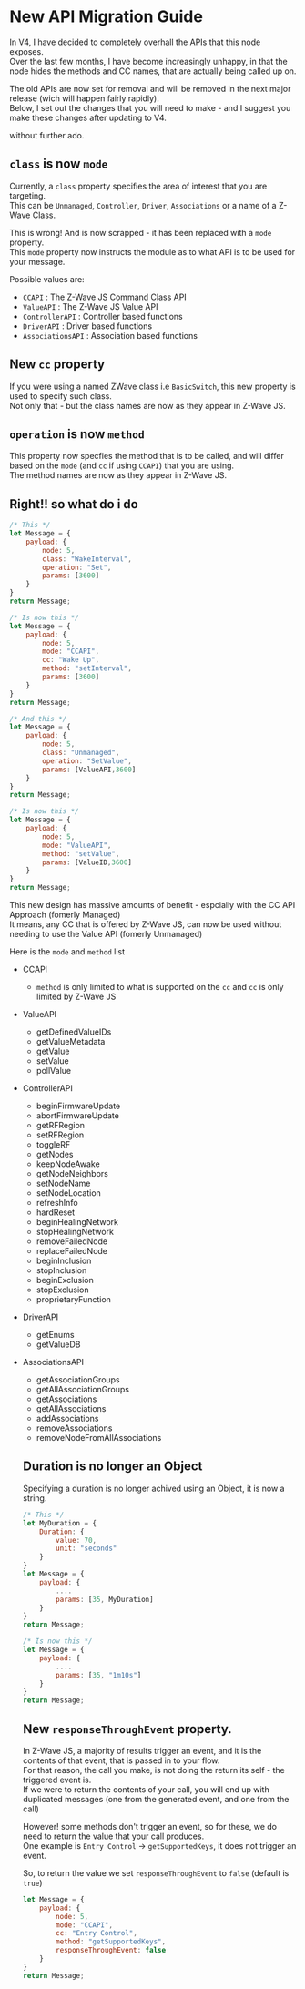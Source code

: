 # New API Migration Guide

In V4, I have decided to completely overhall the APIs that this node exposes.  
Over the last few months, I have become increasingly unhappy, in that the node hides the methods and CC names, that are actually being called up on.

The old APIs are now set for removal and will be removed in the next major release (wich will happen fairly rapidly).  
Below, I set out the changes that you will need to make - and I suggest you make these changes after updating to V4.

without further ado.  

## ```class``` is now ```mode```
Currently, a ```class``` property specifies the area of interest that you are targeting.  
This can be ```Unmanaged```, ```Controller```, ```Driver```, ```Associations``` or a name of a Z-Wave Class.

This is wrong! And is now scrapped - it has been replaced with a ```mode``` property.  
This ```mode``` property now instructs the module as to what API is to be used for your message.

Possible values are:
 - ```CCAPI``` : The Z-Wave JS Command Class API
 - ```ValueAPI``` : The Z-Wave JS Value API
 - ```ControllerAPI``` : Controller based functions
 - ```DriverAPI``` : Driver based functions
 - ```AssociationsAPI``` : Association based functions
 
## New ```cc``` property
If you were using a named ZWave class i.e ```BasicSwitch```, this new property is used to specify such class.  
Not only that - but the class names are now as they appear in Z-Wave JS.

## ```operation``` is now ```method```
This property now specfies the method that is to be called, and will differ based on the ```mode``` (and ```cc``` if using ```CCAPI```) that you are using.  
The method names are now as they appear in Z-Wave JS.

## Right!! so what do i do
```javascript
/* This */
let Message = {
    payload: {
        node: 5,
        class: "WakeInterval",
        operation: "Set",
        params: [3600]
    }
}
return Message;

/* Is now this */
let Message = {
    payload: {
        node: 5,
        mode: "CCAPI",
        cc: "Wake Up",
        method: "setInterval",
        params: [3600]
    }
}
return Message;
```

```javascript
/* And this */
let Message = {
    payload: {
        node: 5,
        class: "Unmanaged",
        operation: "SetValue",
        params: [ValueAPI,3600]
    }
}
return Message;

/* Is now this */
let Message = {
    payload: {
        node: 5,
        mode: "ValueAPI",
        method: "setValue",
        params: [ValueID,3600]
    }
}
return Message;
```

This new design has massive amounts of benefit - espcially with the CC API Approach (fomerly Managed)  
It means, any CC that is offered by Z-Wave JS, can now be used without needing to use the Value API (fomerly Unmanaged)  

Here is the ```mode``` and ```method``` list
 - CCAPI
   - ```method``` is only limited to what is supported on the ```cc``` and ```cc``` is only limited by Z-Wave JS
 - ValueAPI
   - getDefinedValueIDs
   - getValueMetadata
   - getValue
   - setValue
   - pollValue
 - ControllerAPI
   - beginFirmwareUpdate
   - abortFirmwareUpdate
   - getRFRegion
   - setRFRegion
   - toggleRF
   - getNodes
   - keepNodeAwake
   - getNodeNeighbors 
   - setNodeName
   - setNodeLocation
   - refreshInfo
   - hardReset
   - beginHealingNetwork
   - stopHealingNetwork
   - removeFailedNode
   - replaceFailedNode
   - beginInclusion
   - stopInclusion
   - beginExclusion
   - stopExclusion
   - proprietaryFunction
 - DriverAPI
   - getEnums
   - getValueDB
 - AssociationsAPI
   - getAssociationGroups
   - getAllAssociationGroups
   - getAssociations
   - getAllAssociations
   - addAssociations
   - removeAssociations
   - removeNodeFromAllAssociations


   ## Duration is no longer an Object
   Specifying a duration is no longer achived using an Object, it is now a string.

   ```javascript
   /* This */
   let MyDuration = {
       Duration: {
           value: 70,
           unit: "seconds"
       }
   }
   let Message = {
       payload: {
           ....
           params: [35, MyDuration]
       }
   }
   return Message;

   /* Is now this */
   let Message = {
       payload: {
           ....
           params: [35, "1m10s"]
       }
   }
   return Message;
   ```

   ## New ```responseThroughEvent``` property.
   In Z-Wave JS, a majority of results trigger an event, and it is the contents of that event, that is passed in to your flow.  
   For that reason, the call you make, is not doing the return its self - the triggered event is.  
   If we were to return the contents of your call, you will end up with duplicated messages (one from the generated event, and one from the call)

   However! some methods don't trigger an event, so for these, we do need to return the value that your call produces.  
   One example is ```Entry Control``` -> ```getSupportedKeys```, it does not trigger an event.

   So, to return the value we set ```responseThroughEvent``` to ```false``` (default is ```true```)

   ```javascript
   let Message = {
       payload: {
           node: 5,
           mode: "CCAPI",
           cc: "Entry Control",
           method: "getSupportedKeys",
           responseThroughEvent: false
       }
   }
   return Message;
   ```

